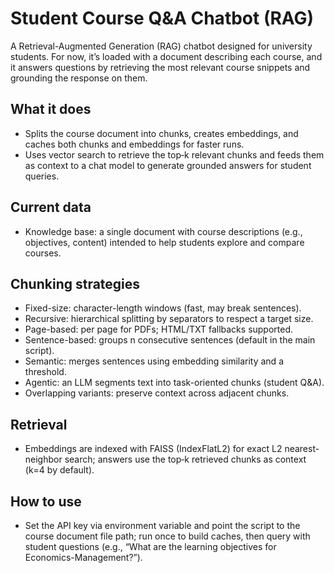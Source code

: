 
# Student Course Q\&A Chatbot (RAG)

A Retrieval-Augmented Generation (RAG) chatbot designed for university students. For now, it’s loaded with a document describing each course, and it answers questions by retrieving the most relevant course snippets and grounding the response on them.

## What it does

- Splits the course document into chunks, creates embeddings, and caches both chunks and embeddings for faster runs.
- Uses vector search to retrieve the top‑k relevant chunks and feeds them as context to a chat model to generate grounded answers for student queries.


## Current data

- Knowledge base: a single document with course descriptions (e.g., objectives, content) intended to help students explore and compare courses.


## Chunking strategies

- Fixed-size: character-length windows (fast, may break sentences).
- Recursive: hierarchical splitting by separators to respect a target size.
- Page-based: per page for PDFs; HTML/TXT fallbacks supported.
- Sentence-based: groups n consecutive sentences (default in the main script).
- Semantic: merges sentences using embedding similarity and a threshold.
- Agentic: an LLM segments text into task-oriented chunks (student Q\&A).
- Overlapping variants: preserve context across adjacent chunks.


## Retrieval

- Embeddings are indexed with FAISS (IndexFlatL2) for exact L2 nearest-neighbor search; answers use the top‑k retrieved chunks as context (k=4 by default).


## How to use

- Set the API key via environment variable and point the script to the course document file path; run once to build caches, then query with student questions (e.g., “What are the learning objectives for Economics-Management?”).
